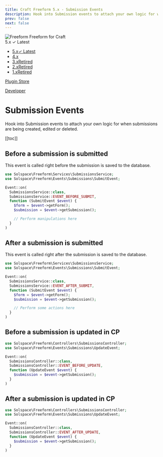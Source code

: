 ```yaml
---
title: Craft Freeform 5.x - Submission Events
description: Hook into Submission events to attach your own logic for when submissions are being created, edited or deleted.
prev: false
next: false
---
```


<meta property="og:image" content="https://docs.solspace.com/extras/social/craft/freeform/freeform.png" />

<div id="pr-heading">
    <img src="https://docs.solspace.com/extras/icons/products/freeform-icon.png" alt="Freeform" class="pr-image">
    <span class="pr-name">Freeform</span>
    <span class="pr-category">for Craft</span>
    <div class="pr-v-wrapper">
        <div class="pr-v">
            <span class="pr-v-v">5.x</span>
            <span class="pr-v-type pr-latest">✓ Latest</span>
            <span class="pr-v-arrow arrow down"></span>
        </div>
        <ul class="pr-v-list">
            <li><a href="/craft/freeform/v5/">5.x<span class="pr-v-type pr-latest">✓ Latest</span></a></li>
            <li><a href="/craft/freeform/v4/">4.x</a></li>
            <li><a href="/craft/freeform/v3/">3.x<span class="pr-v-type pr-retired">Retired</span></a></li>
            <li><a href="/craft/freeform/v2/">2.x<span class="pr-v-type pr-retired">Retired</span></a></li>
            <li><a href="/craft/freeform/v1/">1.x<span class="pr-v-type pr-retired">Retired</span></a></li>
        </ul>
    </div>
    <div class="pr-buy">
        <a href="https://plugins.craftcms.com/freeform" class="button button-blue"><span class="external-url">Plugin Store</span></a>
    </div>
</div>

<span class="page-section"><a href="/craft/freeform/v5/developer/">Developer</a></span>

# Submission Events

Hook into Submission events to attach your own logic for when submissions are being created, edited or deleted.


[[toc]]


## Before a submission is submitted

This event is called right before the submission is saved to the database.

```php
use Solspace\Freeform\Services\SubmissionsService;
use Solspace\Freeform\Events\Submissions\SubmitEvent;

Event::on(
  SubmissionsService::class,
  SubmissionsService::EVENT_BEFORE_SUBMIT,
  function (SubmitEvent $event) {
    $form = $event->getForm();
    $submission = $event->getSubmission();

    // Perform manipulations here
  }
)
```


## After a submission is submitted

This event is called right after the submission is saved to the database.

```php
use Solspace\Freeform\Services\SubmissionsService;
use Solspace\Freeform\Events\Submissions\SubmitEvent;

Event::on(
  SubmissionsService::class,
  SubmissionsService::EVENT_AFTER_SUBMIT,
  function (SubmitEvent $event) {
    $form = $event->getForm();
    $submission = $event->getSubmission();

    // Perform some actions here
  }
)
```


## Before a submission is updated in CP

```php
use Solspace\Freeform\Controllers\SubmissionsController;
use Solspace\Freeform\Events\Submissions\UpdateEvent;

Event::on(
  SubmissionsController::class,
  SubmissionsController::EVENT_BEFORE_UPDATE,
  function (UpdateEvent $event) {
    $submission = $event->getSubmission();
  }
)
```


## After a submission is updated in CP

```php
use Solspace\Freeform\Controllers\SubmissionsController;
use Solspace\Freeform\Events\Submissions\UpdateEvent;

Event::on(
  SubmissionsController::class,
  SubmissionsController::EVENT_AFTER_UPDATE,
  function (UpdateEvent $event) {
    $submission = $event->getSubmission();
  }
)
```